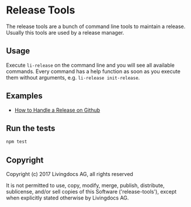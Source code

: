 # Release Tools

The release tools are a bunch of command line tools to maintain a release. Usually this tools are used by a release manager.

## Usage

Execute `li-release` on the command line and you will see all available commands. Every command has a help function as soon as you execute them without arguments, e.g. `li-release init-release`.




## Examples

- [How to Handle a Release on Github](./doc/how-to-handle-a-release.md)


## Run the tests
```bash
npm test
```

## Copyright

Copyright (c) 2017 Livingdocs AG, all rights reserved

It is not permitted to use, copy, modify, merge, publish, distribute, sublicense, and/or sell copies of this Software ('release-tools'), except when explicitly stated otherwise by Livingdocs AG.
